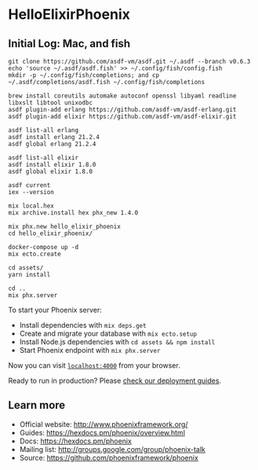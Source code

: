 # HelloElixirPhoenix

## Initial Log: Mac, and fish

```
git clone https://github.com/asdf-vm/asdf.git ~/.asdf --branch v0.6.3
echo 'source ~/.asdf/asdf.fish' >> ~/.config/fish/config.fish
mkdir -p ~/.config/fish/completions; and cp ~/.asdf/completions/asdf.fish ~/.config/fish/completions

brew install coreutils automake autoconf openssl libyaml readline libxslt libtool unixodbc
asdf plugin-add erlang https://github.com/asdf-vm/asdf-erlang.git
asdf plugin-add elixir https://github.com/asdf-vm/asdf-elixir.git

asdf list-all erlang
asdf install erlang 21.2.4
asdf global erlang 21.2.4

asdf list-all elixir
asdf install elixir 1.8.0
asdf global elixir 1.8.0

asdf current
iex --version

mix local.hex
mix archive.install hex phx_new 1.4.0

mix phx.new hello_elixir_phoenix
cd hello_elixir_phoenix/

docker-compose up -d
mix ecto.create

cd assets/
yarn install

cd ..
mix phx.server
```


To start your Phoenix server:
  * Install dependencies with `mix deps.get`
  * Create and migrate your database with `mix ecto.setup`
  * Install Node.js dependencies with `cd assets && npm install`
  * Start Phoenix endpoint with `mix phx.server`

Now you can visit [`localhost:4000`](http://localhost:4000) from your browser.

Ready to run in production? Please [check our deployment guides](https://hexdocs.pm/phoenix/deployment.html).

## Learn more

  * Official website: http://www.phoenixframework.org/
  * Guides: https://hexdocs.pm/phoenix/overview.html
  * Docs: https://hexdocs.pm/phoenix
  * Mailing list: http://groups.google.com/group/phoenix-talk
  * Source: https://github.com/phoenixframework/phoenix
